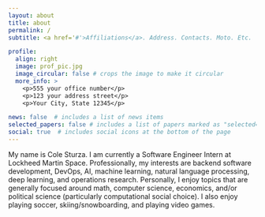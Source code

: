 ```yaml
---
layout: about
title: about
permalink: /
subtitle: <a href='#'>Affiliations</a>. Address. Contacts. Moto. Etc.

profile:
  align: right
  image: prof_pic.jpg
  image_circular: false # crops the image to make it circular
  more_info: >
    <p>555 your office number</p>
    <p>123 your address street</p>
    <p>Your City, State 12345</p>

news: false  # includes a list of news items
selected_papers: false # includes a list of papers marked as "selected={true}"
social: true  # includes social icons at the bottom of the page
---
```


My name is Cole Sturza. I am currently a Software Engineer Intern at Lockheed Martin Space. Professionally, my interests are backend software development, DevOps, AI, machine learning, natural language processing, deep learning, and operations research. Personally, I enjoy topics that are generally focused around math, computer science, economics, and/or political science (particularly computational social choice). I also enjoy playing soccer, skiing/snowboarding, and playing video games.
